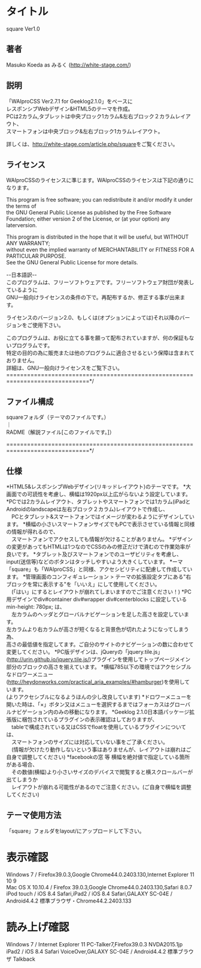 ﻿# タイトル
square Ver1.0  

## 著者
Masuko Koeda as みるく (<http://white-stage.com/>)

## 説明
「WAIproCSS Ver2.7.1 for Geeklog2.1.0」をベースに  
レスポンシブWebデザイン&HTML5のテーマを作成。  
PCは2カラム,タブレットは中央ブロック1カラム&左右ブロック２カラムレイアウト、  
スマートフォンは中央ブロック&左右ブロック1カラムレイアウト。

詳しくは、<http://white-stage.com/article.php/square>をご覧ください。

## ライセンス  
WAIproCSSのライセンスに準じます。WAIproCSSのライセンスは下記の通りになります。  

This program is free software; you can redistribute it and/or modify it under the terms of  
the GNU General Public License as published by the Free Software  
Foundation; either version 2 of the License, or (at your option) any laterversion.  


This program is distributed in the hope that it will be useful, but WITHOUT ANY WARRANTY;  
without even the implied warranty of MERCHANTABILITY or FITNESS FOR A PARTICULAR PURPOSE.  
See the GNU General Public License for more details.


--日本語訳--  
このプログラムは、フリーソフトウェアです。フリーソフトウェア財団が発表しているように  
GNU一般向けライセンスの条件の下で。再配布するか、修正する事が出来ます。  


ライセンスのバージョン2.0、もしくは(オプションによっては)それ以降のバージョンをご使用下さい。  


このプログラムは、お役に立てる事を願って配布されていますが、何の保証もないプログラムです。  
特定の目的の為に販売または他のプログラムに適合させるという保障は含まれておりません。  
詳細は、GNU一般向けライセンスをご覧下さい。  
==============================================================================*/  


## ファイル構成
squareフォルダ（テーマのファイルです。）  
  ｜  
RADME（解説ファイル[このファイルです。]）  

==============================================================================*/  


## 仕様
*HTML5&レスポンシブWebデザイン(リキッドレイアウト)のテーマです。
*大画面での可読性を考慮し、横幅は1920px以上広がらないよう設定しています。
*PCでは2カラムレイアウト、タブレットやスマートフォンでは1カラム(iPadとAndroidのlandscapeは左右ブロック２カラム)レイアウトで作成し、  
　PCとタブレット&スマートフォンではイメージが変わるようにデザインしています。
*横幅の小さいスマートフォンサイズでもPCで表示させている情報と同様の情報が得れるので、  
　スマートフォンでアクセスしても情報が欠けることがありません。
*デザインの変更があってもHTMLは1つなのでCSSのみの修正だけで済むので作業効率が良いです。
*タブレット及びスマートフォンでのユーザビリティを考慮し、input(送信等)などのボタンはタッチしやすいよう大きくしています。
*ーマ「square」も「WAIproCSS」と同様、アクセシビリティに配慮して作成しています。
*管理画面のコンフィギュレーション > テーマの拡張設定タブにある"右ブロックを常に表示する"を「いいえ」にして使用してください。  
　(「はい」にするとレイアウトが崩れてしまいますのでご注意ください！)
*PC用デザインでdiv#container div#wrapper div#centerblocks に設定している min-height: 780px; は、  
　左カラムのヘッダとグローバルナビゲーションを足した高さを設定しています。  
  左カラムより右カラムが高さが短くなると背景色が切れたようになってしまう為、  
  高さの最低値を指定してます。ご自分のサイトのナビゲーションの数に合わせて変更してください。
*PC版デザインは、jQueryの「jquery.tile.js」(<http://urin.github.io/jquery.tile.js/>)プラグインを使用してトップページメイン部分のブロックの高さを揃えています。
*横幅785以下の環境ではアクセシブルなドロワーメニュー(<http://heydonworks.com/practical_aria_examples/#hamburger>)を使用しています。  
  (よりアクセシブルになるようほんの少し改良しています)
*ドロワーメニューを開いた時は、「×」ボタン又はメニューを選択するまではフォーカスはグローバルナビゲーション内のみの移動になります。
*Geeklog 2.1.0日本語パッケージ拡張版に梱包されているプラグインの表示確認はしておりますが、  
　tableで構成されている又はCSSでfloatを使用しているプラグインについては、  
　スマートフォンのサイズには対応していない事をご了承ください。  
　(情報が欠けたり動作しないという事はありませんが、レイアウトは崩れはご自身で調整してください)
*facebookの窓 等 横幅を絶対値で指定している箇所がある場合、  
　その数値(横幅)より小さいサイズのデバイスで閲覧すると横スクロールバーが出てしまうか  
　レイアウトが崩れる可能性があるのでご注意ください。(ご自身で横幅を調整してください)


## テーマ使用方法
「square」フォルダをlayout/にアップロードして下さい。


# 表示確認
Windows 7 / Firefox39.0.3,Google Chrome44.0.2403.130,Internet Explorer 11 10 9  
Mac OS X 10.10.4 / Firefox 39.0.3,Google Chrome44.0.2403.130,Safari 8.0.7  
iPod touch / iOS 8.4 Safari,iPad2 / iOS 8.4 Safari,GALAXY SC-04E / Android4.4.2 標準ブラウザ・Chrome44.2.2403.133  


# 読み上げ確認
Windows 7 / Internet Explorer 11 PC-Talker7,Firefox39.0.3 NVDA2015.1jp  
iPad2 / iOS 8.4 Safari VoiceOver,GALAXY SC-04E / Android4.4.2 標準ブラウザ Talkback  


